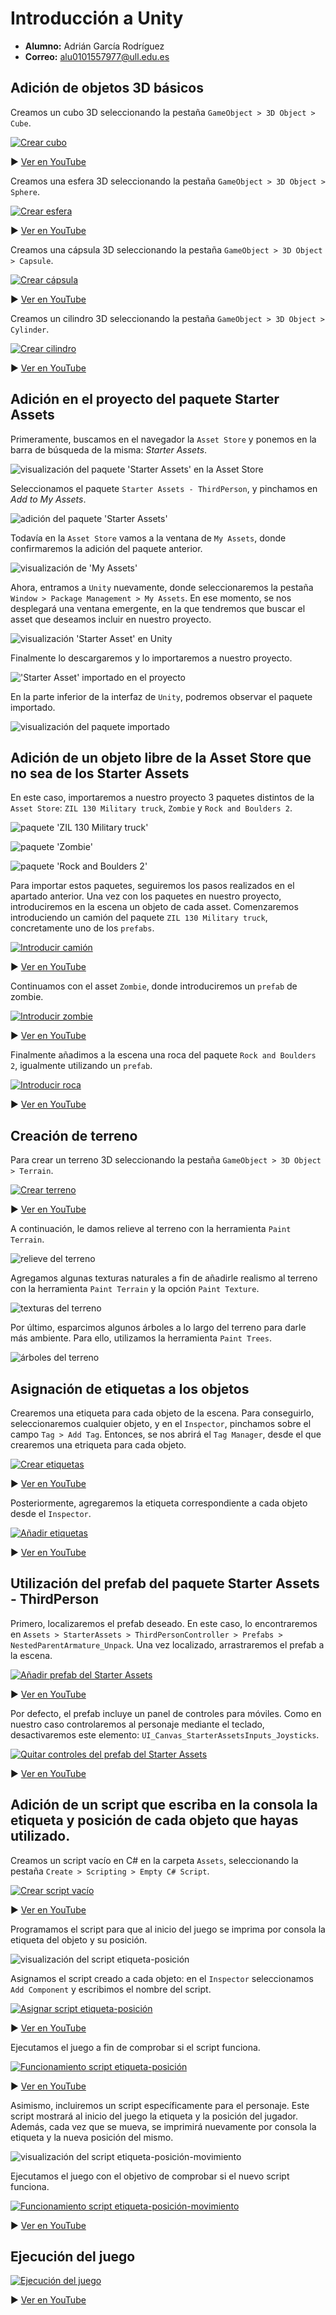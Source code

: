 # Introducción a Unity

* **Alumno:** Adrián García Rodríguez
* **Correo:** alu0101557977@ull.edu.es

## Adición de objetos 3D básicos

Creamos un cubo 3D seleccionando la pestaña `GameObject > 3D Object > Cube`.

[![Crear cubo](https://img.youtube.com/vi/u3oI1kd2uMo/maxresdefault.jpg)](https://youtu.be/u3oI1kd2uMo)

▶️ [Ver en YouTube](https://youtu.be/u3oI1kd2uMo)

Creamos una esfera 3D seleccionando la pestaña `GameObject > 3D Object > Sphere`.

[![Crear esfera](https://img.youtube.com/vi/McZbsYz-L1s/maxresdefault.jpg)](https://youtu.be/McZbsYz-L1s)

▶️ [Ver en YouTube](https://youtu.be/McZbsYz-L1s)

Creamos una cápsula 3D seleccionando la pestaña `GameObject > 3D Object > Capsule`.

[![Crear cápsula](https://img.youtube.com/vi/cckeFfM0Zoc/maxresdefault.jpg)](https://youtu.be/cckeFfM0Zoc)

▶️ [Ver en YouTube](https://youtu.be/cckeFfM0Zoc)

Creamos un cilindro 3D seleccionando la pestaña `GameObject > 3D Object > Cylinder`.

[![Crear cilindro](https://img.youtube.com/vi/QWzfA9c41Tw/maxresdefault.jpg)](https://youtu.be/QWzfA9c41Tw)

▶️ [Ver en YouTube](https://youtu.be/QWzfA9c41Tw)

## Adición en el proyecto del paquete Starter Assets

Primeramente, buscamos en el navegador la `Asset Store` y ponemos en la barra de búsqueda de la misma: *Starter Assets*.

![visualización del paquete 'Starter Assets' en la Asset Store](media/starter-assets-store.png)

Seleccionamos el paquete `Starter Assets - ThirdPerson`, y pinchamos en *Add to My Assets*.

![adición del paquete 'Starter Assets'](media/añadir-starter-assets.png)

Todavía en la `Asset Store` vamos a la ventana de `My Assets`, donde confirmaremos la adición del paquete anterior.

![visualización de 'My Assets'](media/ver-my-assets.png)

Ahora, entramos a `Unity` nuevamente, donde seleccionaremos la pestaña `Window > Package Management > My Assets`. En ese momento, se nos desplegará una ventana emergente, en la que tendremos que buscar el asset que deseamos incluir en nuestro proyecto.

![visualización 'Starter Asset' en Unity](media/starter-asset-unity.png)

Finalmente lo descargaremos y lo importaremos a nuestro proyecto.

!['Starter Asset' importado en el proyecto](media/starter-assets-importado.png)

En la parte inferior de la interfaz de `Unity`, podremos observar el paquete importado.

![visualización del paquete importado](media/ver-starter-assets-importado.png)

## Adición de un objeto libre de la Asset Store que no sea de los Starter Assets

En este caso, importaremos a nuestro proyecto 3 paquetes distintos de la `Asset Store`: `ZIL 130 Military truck`, `Zombie` y `Rock and Boulders 2`.

![paquete 'ZIL 130 Military truck'](media/zil-military-truck-asset.png)

![paquete 'Zombie'](media/zombie-asset.png)

![paquete 'Rock and Boulders 2'](media/rock-boulders-asset.png)

Para importar estos paquetes, seguiremos los pasos realizados en el apartado anterior. Una vez con los paquetes en nuestro proyecto, introduciremos en la escena un objeto de cada asset. Comenzaremos introduciendo un camión del paquete `ZIL 130 Military truck`, concretamente uno de los `prefabs`.

[![Introducir camión](https://img.youtube.com/vi/8FZ4foABYfo/maxresdefault.jpg)](https://youtu.be/8FZ4foABYfo)

▶️ [Ver en YouTube](https://youtu.be/8FZ4foABYfo)

Continuamos con el asset `Zombie`, donde introduciremos un `prefab` de zombie.

[![Introducir zombie](https://img.youtube.com/vi/dcEhtvSuPIk/maxresdefault.jpg)](https://youtu.be/dcEhtvSuPIk)

▶️ [Ver en YouTube](https://youtu.be/dcEhtvSuPIk)

Finalmente añadimos a la escena una roca del paquete `Rock and Boulders 2`, igualmente utilizando un `prefab`.

[![Introducir roca](https://img.youtube.com/vi/2aO77ya8-9E/maxresdefault.jpg)](https://youtu.be/2aO77ya8-9E)

▶️ [Ver en YouTube](https://youtu.be/2aO77ya8-9E)

## Creación de terreno

Para crear un terreno 3D seleccionando la pestaña `GameObject > 3D Object > Terrain`.

[![Crear terreno](https://img.youtube.com/vi/KN5LRlxzB1c/maxresdefault.jpg)](https://youtu.be/KN5LRlxzB1c)

▶️ [Ver en YouTube](https://youtu.be/KN5LRlxzB1c)

A continuación, le damos relieve al terreno con la herramienta `Paint Terrain`.

![relieve del terreno](media/relieve-terreno.png)

Agregamos algunas texturas naturales a fin de añadirle realismo al terreno con la herramienta `Paint Terrain` y la opción `Paint Texture`.

![texturas del terreno](media/texturas-terreno.png)

Por último, esparcimos algunos árboles a lo largo del terreno para darle más ambiente. Para ello, utilizamos la herramienta `Paint Trees`.

![árboles del terreno](media/árboles-terreno.png)

## Asignación de etiquetas a los objetos

Crearemos una etiqueta para cada objeto de la escena. Para conseguirlo, seleccionaremos cualquier objeto, y en el `Inspector`, pinchamos sobre el campo `Tag > Add Tag`. Entonces, se nos abrirá el `Tag Manager`, desde el que crearemos una etriqueta para cada objeto.

[![Crear etiquetas](https://img.youtube.com/vi/zw9-N0vqHsk/maxresdefault.jpg)](https://youtu.be/zw9-N0vqHsk)

▶️ [Ver en YouTube](https://youtu.be/zw9-N0vqHsk)

Posteriormente, agregaremos la etiqueta correspondiente a cada objeto desde el `Inspector`.

[![Añadir etiquetas](https://img.youtube.com/vi/W7Z_GUZt6Uc/maxresdefault.jpg)](https://youtu.be/W7Z_GUZt6Uc)

▶️ [Ver en YouTube](https://youtu.be/W7Z_GUZt6Uc)

## Utilización del prefab del paquete Starter Assets - ThirdPerson

Primero, localizaremos el prefab deseado. En este caso, lo encontraremos en `Assets > StarterAssets > ThirdPersonController > Prefabs > NestedParentArmature_Unpack`. Una vez localizado, arrastraremos el prefab a la escena.

[![Añadir prefab del Starter Assets](https://img.youtube.com/vi/JU43QikPzr8/maxresdefault.jpg)](https://youtu.be/JU43QikPzr8)

▶️ [Ver en YouTube](https://youtu.be/JU43QikPzr8)

Por defecto, el prefab incluye un panel de controles para móviles. Como en nuestro caso controlaremos al personaje mediante el teclado, desactivaremos este elemento: `UI_Canvas_StarterAssetsInputs_Joysticks`.

[![Quitar controles del prefab del Starter Assets](https://img.youtube.com/vi/AcErZlJEmCQ/maxresdefault.jpg)](https://youtu.be/AcErZlJEmCQ)

▶️ [Ver en YouTube](https://youtu.be/AcErZlJEmCQ)

## Adición de un script que escriba en la consola la etiqueta y posición de cada objeto que hayas utilizado. 

Creamos un script vacío en C# en la carpeta `Assets`, seleccionando la pestaña `Create > Scripting > Empty C# Script`.

[![Crear script vacío](https://img.youtube.com/vi/HCnmz3nUitE/maxresdefault.jpg)](https://youtu.be/HCnmz3nUitE)

▶️ [Ver en YouTube](https://youtu.be/HCnmz3nUitE)

Programamos el script para que al inicio del juego se imprima por consola la etiqueta del objeto y su posición.

![visualización del script etiqueta-posición](media/script-etiqueta-posición.png)

Asignamos el script creado a cada objeto: en el `Inspector` seleccionamos `Add Component` y escribimos el nombre del script.

[![Asignar script etiqueta-posición](https://img.youtube.com/vi/iGfUyCPJkhs/maxresdefault.jpg)](https://youtu.be/iGfUyCPJkhs)

▶️ [Ver en YouTube](https://youtu.be/iGfUyCPJkhs)

Ejecutamos el juego a fin de comprobar si el script funciona.

[![Funcionamiento script etiqueta-posición](https://img.youtube.com/vi/v37VyPfYtcI/maxresdefault.jpg)](https://youtu.be/v37VyPfYtcI)

▶️ [Ver en YouTube](https://youtu.be/v37VyPfYtcI)

Asimismo, incluiremos un script específicamente para el personaje. Este script mostrará al inicio del juego la etiqueta y la posición del jugador. Además, cada vez que se mueva, se imprimirá nuevamente por consola la etiqueta y la nueva posición del mismo.

![visualización del script etiqueta-posición-movimiento](media/script-etiqueta-posición-movimiento.png)

Ejecutamos el juego con el objetivo de comprobar si el nuevo script funciona.

[![Funcionamiento script etiqueta-posición-movimiento](https://img.youtube.com/vi/fAdRpqfWfHs/maxresdefault.jpg)](https://youtu.be/fAdRpqfWfHs)

▶️ [Ver en YouTube](https://youtu.be/fAdRpqfWfHs)

## Ejecución del juego
[![Ejecución del juego](https://img.youtube.com/vi/odVaqTvgGlM/maxresdefault.jpg)](https://youtu.be/odVaqTvgGlM)

▶️ [Ver en YouTube](https://youtu.be/odVaqTvgGlM)